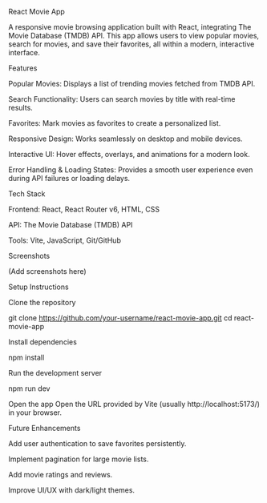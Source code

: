 React Movie App

A responsive movie browsing application built with React, integrating The Movie Database (TMDB) API. This app allows users to view popular movies, search for movies, and save their favorites, all within a modern, interactive interface.

Features

Popular Movies: Displays a list of trending movies fetched from TMDB API.

Search Functionality: Users can search movies by title with real-time results.

Favorites: Mark movies as favorites to create a personalized list.

Responsive Design: Works seamlessly on desktop and mobile devices.

Interactive UI: Hover effects, overlays, and animations for a modern look.

Error Handling & Loading States: Provides a smooth user experience even during API failures or loading delays.

Tech Stack

Frontend: React, React Router v6, HTML, CSS

API: The Movie Database (TMDB) API

Tools: Vite, JavaScript, Git/GitHub

Screenshots

(Add screenshots here)

Setup Instructions

Clone the repository

git clone https://github.com/your-username/react-movie-app.git
cd react-movie-app


Install dependencies

npm install


Run the development server

npm run dev


Open the app
Open the URL provided by Vite (usually http://localhost:5173/) in your browser.

Future Enhancements

Add user authentication to save favorites persistently.

Implement pagination for large movie lists.

Add movie ratings and reviews.

Improve UI/UX with dark/light themes.
